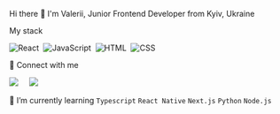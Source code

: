 Hi there 👋
I'm Valerii, Junior Frontend Developer from Kyiv, Ukraine


My stack

![React](https://img.shields.io/badge/-React-05122A?style=flat&logo=react)&nbsp;
![JavaScript](https://img.shields.io/badge/-JavaScript-05122A?style=flat&logo=javascript)&nbsp;
![HTML](https://img.shields.io/badge/-HTML-05122A?style=flat&logo=HTML5)&nbsp;
![CSS](https://img.shields.io/badge/-CSS-05122A?style=flat&logo=CSS3&logoColor=1572B6)&nbsp;


💬 Connect with me

<p align="left">
  <a target="_blank"href="https://www.linkedin.com/in/valerii-pometun-a63231268/"><img src="https://img.shields.io/badge/linkedin-%230077B5.svg?&style=for-the-badge&logo=linkedin&logoColor=white" /></a>&nbsp;&nbsp;&nbsp;&nbsp;
  <a target="_blank"href="https://t.me/ValeriiPometun"><img src="https://img.shields.io/badge/telegram-%231DA1F2.svg?&style=for-the-badge&logo=telegram&logoColor=white" /></a>&nbsp;&nbsp;&nbsp;&nbsp;
</p>


 🌱 I’m currently learning 
 `Typescript`
 `React Native`
 `Next.js`
 `Python`
 `Node.js`
